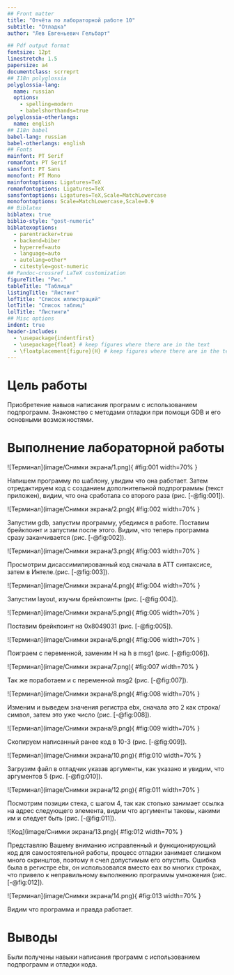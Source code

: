 ```yaml
---
## Front matter
title: "Отчёта по лабораторной работе 10"
subtitle: "Отладка"
author: "Лев Евгеньевич Гельбарт"

## Pdf output format
fontsize: 12pt
linestretch: 1.5
papersize: a4
documentclass: scrreprt
## I18n polyglossia
polyglossia-lang:
  name: russian
  options:
	- spelling=modern
	- babelshorthands=true
polyglossia-otherlangs:
  name: english
## I18n babel
babel-lang: russian
babel-otherlangs: english
## Fonts
mainfont: PT Serif
romanfont: PT Serif
sansfont: PT Sans
monofont: PT Mono
mainfontoptions: Ligatures=TeX
romanfontoptions: Ligatures=TeX
sansfontoptions: Ligatures=TeX,Scale=MatchLowercase
monofontoptions: Scale=MatchLowercase,Scale=0.9
## Biblatex
biblatex: true
biblio-style: "gost-numeric"
biblatexoptions:
  - parentracker=true
  - backend=biber
  - hyperref=auto
  - language=auto
  - autolang=other*
  - citestyle=gost-numeric
## Pandoc-crossref LaTeX customization
figureTitle: "Рис."
tableTitle: "Таблица"
listingTitle: "Листинг"
lofTitle: "Список иллюстраций"
lotTitle: "Список таблиц"
lolTitle: "Листинги"
## Misc options
indent: true
header-includes:
  - \usepackage{indentfirst}
  - \usepackage{float} # keep figures where there are in the text
  - \floatplacement{figure}{H} # keep figures where there are in the text
---
```


# Цель работы

Приобретение навыов написания программ с использованием подпрограмм. Знакомство с методами отладки при помощи GDB и его основными возможностями.

# Выполнение лабораторной работы
![Терминал](image/Снимки экрана/1.png){ #fig:001 width=70% }

Напишем программу по шаблону, увидим что она работает. Затем отредактируем код с созданием дополнительной подпрограммы (текст приложен), видим, что она сработала со второго раза (рис. [-@fig:001]).
 
![Терминал](image/Снимки экрана/2.png){ #fig:002 width=70% }

Запустим gdb, запустим программу, убедимся в работе. Поставим брейкпоинт и запустим после этого. Видим, что теперь программа сразу заканчивается (рис. [-@fig:002]).
 
![Терминал](image/Снимки экрана/3.png){ #fig:003 width=70% }

Просмотрим дисассимилированный код сначала в АТТ синтаксисе, затем в Интеле.(рис. [-@fig:003]).

![Терминал](image/Снимки экрана/4.png){ #fig:004 width=70% }

Запустим layout, изучим брейкпоинты (рис. [-@fig:004]).

![Терминал](image/Снимки экрана/5.png){ #fig:005 width=70% }

Поставим брейкпоинт на 0х8049031 (рис. [-@fig:005]).

![Терминал](image/Снимки экрана/6.png){ #fig:006 width=70% }

Поиграем с переменной, заменим H на h в msg1 (рис. [-@fig:006]).

![Терминал](image/Снимки экрана/7.png){ #fig:007 width=70% }

Так же поработаем и с переменной msg2 (рис. [-@fig:007]).

![Терминал](image/Снимки экрана/8.png){ #fig:008 width=70% }

Изменим и выведем значения регистра ebx, сначала это 2 как строка/символ, затем это уже число (рис. [-@fig:008]).

![Терминал](image/Снимки экрана/9.png){ #fig:009 width=70% }

Скопируем написанный ранее код в 10-3 (рис. [-@fig:009]). 

![Терминал](image/Снимки экрана/10.png){ #fig:010 width=70% }

Загрузим файл в отладчик указав аргументы, как указано и увидим, что аргументов 5 (рис. [-@fig:010]). 

![Терминал](image/Снимки экрана/12.png){ #fig:011 width=70% }

Посмотрим позиции стека, с шагом 4, так как столько занимает ссылка на адрес следующего элемента, видим что аргументы таковы, какими им и следует быть (рис. [-@fig:011]).

![Код](image/Снимки экрана/13.png){ #fig:012 width=70% }

Представляю Вашему вниманию исправленный и функционирующий код для самостоятельной работы, процесс отладки занимает слишком много скринштов, поэтому я счел допустимым его опустить. Ошибка была в регистре ebx, он использовался вместо eax во многих строках, что привело к неправильному выполнению программы умножения (рис. [-@fig:012]).

![Терминал](image/Снимки экрана/14.png){ #fig:013 width=70% }

Видим что программа и правда работает.

# Выводы

Были получены навыки написания программ с использованием подпрограмм и отладки кода.
